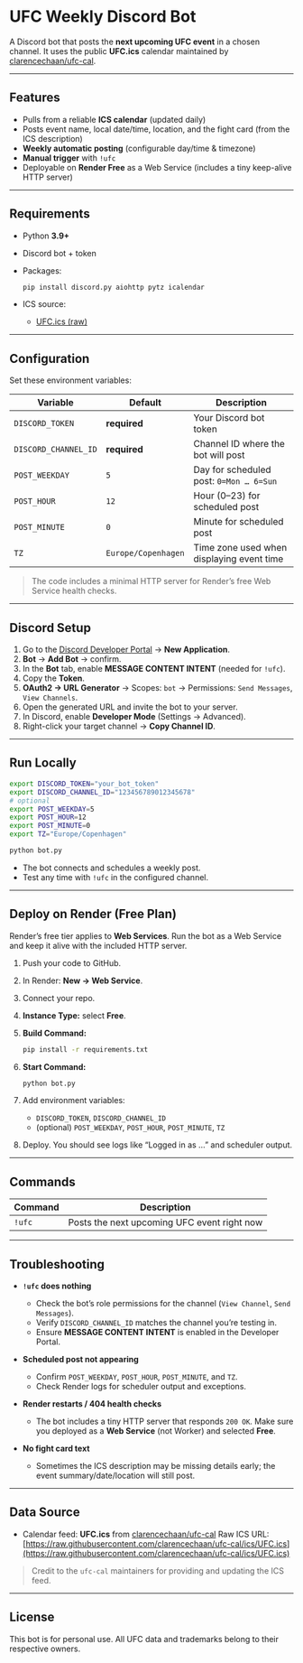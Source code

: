 # UFC Weekly Discord Bot

A Discord bot that posts the **next upcoming UFC event** in a chosen channel.
It uses the public **UFC.ics** calendar maintained by [clarencechaan/ufc-cal](https://github.com/clarencechaan/ufc-cal).

---

## Features

* Pulls from a reliable **ICS calendar** (updated daily)
* Posts event name, local date/time, location, and the fight card (from the ICS description)
* **Weekly automatic posting** (configurable day/time & timezone)
* **Manual trigger** with `!ufc`
* Deployable on **Render Free** as a Web Service (includes a tiny keep-alive HTTP server)

---

## Requirements

* Python **3.9+**
* Discord bot + token
* Packages:

  ```bash
  pip install discord.py aiohttp pytz icalendar
  ```
* ICS source:

  * [UFC.ics (raw)](https://raw.githubusercontent.com/clarencechaan/ufc-cal/ics/UFC.ics)

---

## Configuration

Set these environment variables:

| Variable             | Default             | Description                               |
| -------------------- | ------------------- | ----------------------------------------- |
| `DISCORD_TOKEN`      | **required**        | Your Discord bot token                    |
| `DISCORD_CHANNEL_ID` | **required**        | Channel ID where the bot will post        |
| `POST_WEEKDAY`       | `5`                 | Day for scheduled post: `0=Mon … 6=Sun`   |
| `POST_HOUR`          | `12`                | Hour (0–23) for scheduled post            |
| `POST_MINUTE`        | `0`                 | Minute for scheduled post                 |
| `TZ`                 | `Europe/Copenhagen` | Time zone used when displaying event time |

> The code includes a minimal HTTP server for Render’s free Web Service health checks.

---

## Discord Setup

1. Go to the [Discord Developer Portal](https://discord.com/developers/applications) → **New Application**.
2. **Bot** → **Add Bot** → confirm.
3. In the **Bot** tab, enable **MESSAGE CONTENT INTENT** (needed for `!ufc`).
4. Copy the **Token**.
5. **OAuth2 → URL Generator** → Scopes: `bot` → Permissions: `Send Messages`, `View Channels`.
6. Open the generated URL and invite the bot to your server.
7. In Discord, enable **Developer Mode** (Settings → Advanced).
8. Right-click your target channel → **Copy Channel ID**.

---

## Run Locally

```bash
export DISCORD_TOKEN="your_bot_token"
export DISCORD_CHANNEL_ID="123456789012345678"
# optional
export POST_WEEKDAY=5
export POST_HOUR=12
export POST_MINUTE=0
export TZ="Europe/Copenhagen"

python bot.py
```

* The bot connects and schedules a weekly post.
* Test any time with `!ufc` in the configured channel.

---

## Deploy on Render (Free Plan)

Render’s free tier applies to **Web Services**.
Run the bot as a Web Service and keep it alive with the included HTTP server.

1. Push your code to GitHub.
2. In Render: **New → Web Service**.
3. Connect your repo.
4. **Instance Type:** select **Free**.
5. **Build Command:**

   ```bash
   pip install -r requirements.txt
   ```
6. **Start Command:**

   ```bash
   python bot.py
   ```
7. Add environment variables:

   * `DISCORD_TOKEN`, `DISCORD_CHANNEL_ID`
   * (optional) `POST_WEEKDAY`, `POST_HOUR`, `POST_MINUTE`, `TZ`
8. Deploy. You should see logs like “Logged in as …” and scheduler output.

---

## Commands

| Command | Description                                 |
| ------- | ------------------------------------------- |
| `!ufc`  | Posts the next upcoming UFC event right now |

---

## Troubleshooting

* **`!ufc` does nothing**

  * Check the bot’s role permissions for the channel (`View Channel`, `Send Messages`).
  * Verify `DISCORD_CHANNEL_ID` matches the channel you’re testing in.
  * Ensure **MESSAGE CONTENT INTENT** is enabled in the Developer Portal.

* **Scheduled post not appearing**

  * Confirm `POST_WEEKDAY`, `POST_HOUR`, `POST_MINUTE`, and `TZ`.
  * Check Render logs for scheduler output and exceptions.

* **Render restarts / 404 health checks**

  * The bot includes a tiny HTTP server that responds `200 OK`.
    Make sure you deployed as a **Web Service** (not Worker) and selected **Free**.

* **No fight card text**

  * Sometimes the ICS description may be missing details early;
    the event summary/date/location will still post.

---

## Data Source

* Calendar feed: **UFC.ics** from [clarencechaan/ufc-cal](https://github.com/clarencechaan/ufc-cal)
  Raw ICS URL: [https://raw.githubusercontent.com/clarencechaan/ufc-cal/ics/UFC.ics](https://raw.githubusercontent.com/clarencechaan/ufc-cal/ics/UFC.ics)

> Credit to the `ufc-cal` maintainers for providing and updating the ICS feed.

---

## License

This bot is for personal use. All UFC data and trademarks belong to their respective owners.
